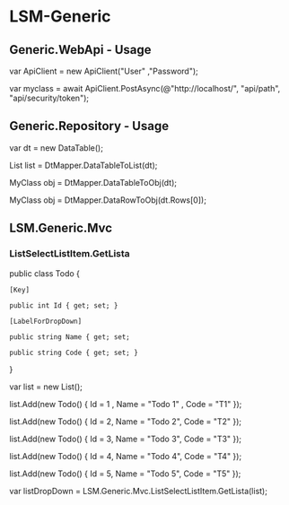 # LSM-Generic


## Generic.WebApi - Usage

var ApiClient = new ApiClient("User" ,"Password");

var myclass = await ApiClient.PostAsync<Myclass>(@"http://localhost/", "api/path", "api/security/token");

## Generic.Repository - Usage

var dt = new DataTable();

List<MyClass> list  =  DtMapper.DataTableToList<MyClass>(dt);

MyClass obj =  DtMapper.DataTableToObj<MyClass>(dt);

MyClass obj = DtMapper.DataRowToObj<MyClass>(dt.Rows[0]);


## LSM.Generic.Mvc


### ListSelectListItem.GetLista

public class Todo
{

    [Key]
    
    public int Id { get; set; }
    
    [LabelForDropDown]
    
    public string Name { get; set; 
    
    public string Code { get; set; }
    
}


var list = new List<Todo>();

list.Add(new Todo() { Id = 1 , Name = "Todo 1" , Code = "T1" });

list.Add(new Todo() { Id = 2, Name = "Todo 2", Code = "T2" });

list.Add(new Todo() { Id = 3, Name = "Todo 3", Code = "T3" });

list.Add(new Todo() { Id = 4, Name = "Todo 4", Code = "T4" });

list.Add(new Todo() { Id = 5, Name = "Todo 5", Code = "T5" });

var listDropDown = LSM.Generic.Mvc.ListSelectListItem.GetLista<Todo>(list);
